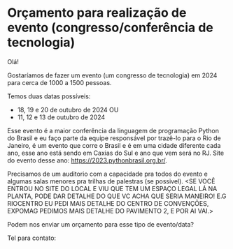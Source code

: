 # Orçamento para realização de evento (congresso/conferência de tecnologia)


Olá!


Gostaríamos de fazer um evento (um congresso de tecnologia) em 2024 para cerca de 1000 a 1500 pessoas.

Temos duas datas possíveis: 
- 18, 19 e 20 de outubro de 2024 OU
- 11, 12 e 13 de outubro de 2024

Esse evento é a maior conferência da linguagem de programação Python do Brasil e eu faço parte da equipe responsável por trazê-lo para o Rio de Janeiro, é um evento que corre o Brasil e é em uma cidade diferente cada ano, esse ano está sendo em Caxias do Sul e ano que vem será no RJ. Site do evento desse ano: https://2023.pythonbrasil.org.br/.

Precisamos de um auditorio com a capacidade pra todos do evento e algumas salas menores pra trilhas de palestras (se possivel). <SE VOCÊ ENTROU NO SITE DO LOCAL E VIU QUE TEM UM ESPAÇO LEGAL LÁ NA PLANTA, PODE DAR DETALHE DO QUE VC ACHA QUE SERIA MANEIRO! E.G RIOCENTRO EU PEDI MAIS DETALHE DO CENTRO DE CONVENÇÕES, EXPOMAG PEDIMOS MAIS DETALHE DO PAVIMENTO 2, E POR AI VAI.>

Podem nos enviar um orçamento para esse tipo de evento/data?

Tel para contato: <seu tel>


